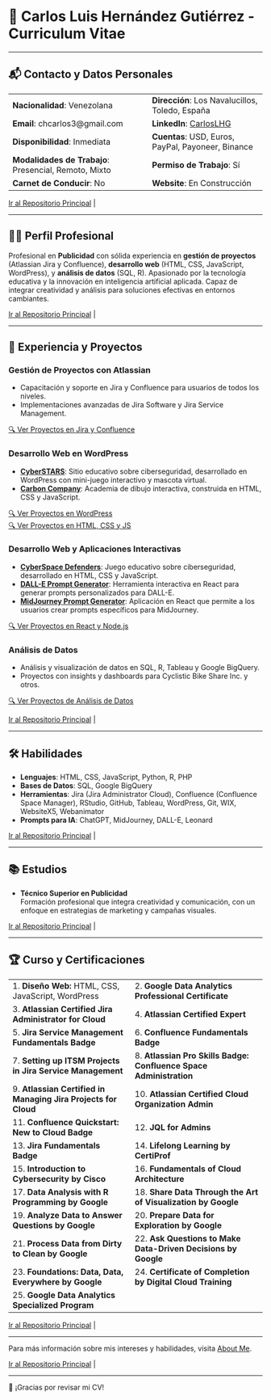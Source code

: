 # 📄 Carlos Luis Hernández Gutiérrez - Curriculum Vitae

---

## 📬 Contacto y Datos Personales

<table>
  <tr>
    <td><strong>Nacionalidad</strong>: Venezolana</td>
    <td><strong>Dirección</strong>: Los Navalucillos, Toledo, España</td>
  </tr>
  <tr>
    <td><strong>Email</strong>: chcarlos3@gmail.com</td>
    <td><strong>LinkedIn</strong>: <a href="https://www.linkedin.com/in/carloslhg">CarlosLHG</a></td>
  </tr>
  <tr>
    <td><strong>Disponibilidad</strong>: Inmediata</td>
    <td><strong>Cuentas</strong>: USD, Euros, PayPal, Payoneer, Binance</td>
  </tr>
  <tr>
    <td><strong>Modalidades de Trabajo</strong>: Presencial, Remoto, Mixto</td>
    <td><strong>Permiso de Trabajo</strong>: Sí</td>
  </tr>
  <tr>
    <td><strong>Carnet de Conducir</strong>: No</td>
    <td><strong>Website</strong>: En Construcción</td>
  </tr>
</table>

[Ir al Repositorio Principal](../../) |

---

## 🧑‍💼 Perfil Profesional

Profesional en **Publicidad** con sólida experiencia en **gestión de proyectos** (Atlassian Jira y Confluence), **desarrollo web** (HTML, CSS, JavaScript, WordPress), y **análisis de datos** (SQL, R). Apasionado por la tecnología educativa y la innovación en inteligencia artificial aplicada. Capaz de integrar creatividad y análisis para soluciones efectivas en entornos cambiantes.

[Ir al Repositorio Principal](../../) |

---

## 💼 Experiencia y Proyectos

### Gestión de Proyectos con Atlassian
- Capacitación y soporte en Jira y Confluence para usuarios de todos los niveles.
- Implementaciones avanzadas de Jira Software y Jira Service Management.

[🔍 Ver Proyectos en Jira y Confluence](../../Atlassian)

### Desarrollo Web en WordPress
- **[CyberSTARS](../../WordPress%20Development/Proyectos/CyberSTARS/)**: Sitio educativo sobre ciberseguridad, desarrollado en WordPress con mini-juego interactivo y mascota virtual.
- **[Carbon Company](../../HTML%20CSS%20&%20JS%20Projects/Proyectos/Carbon%20Company/)**: Academia de dibujo interactiva, construida en HTML, CSS y JavaScript.

[🔍 Ver Proyectos en WordPress](../../WordPress%20Development)  
[🔍 Ver Proyectos en HTML, CSS y JS](../../HTML%20CSS%20&%20JS%20Projects)

### Desarrollo Web y Aplicaciones Interactivas
- **[CyberSpace Defenders](../../HTML%20CSS%20&%20JS%20Projects/Proyectos/CyberSpace%20Defenders/)**: Juego educativo sobre ciberseguridad, desarrollado en HTML, CSS y JavaScript.
- **[DALL-E Prompt Generator](../../React%20&%20Node.js%20Projects/Proyectos/DALL-E%20Prompt%20Generator/)**: Herramienta interactiva en React para generar prompts personalizados para DALL-E.
- **[MidJourney Prompt Generator](../../React%20&%20Node.js%20Projects/Proyectos/MidJourney%20Prompt%20Generator/)**: Aplicación en React que permite a los usuarios crear prompts específicos para MidJourney.

[🔍 Ver Proyectos en React y Node.js](../../React%20&%20Node.js%20Projects)

### Análisis de Datos
- Análisis y visualización de datos en SQL, R, Tableau y Google BigQuery.
- Proyectos con insights y dashboards para Cyclistic Bike Share Inc. y otros.

[🔍 Ver Proyectos de Análisis de Datos](../../Data%20Analysis%20Projects)

[Ir al Repositorio Principal](../../) |

---

## 🛠️ Habilidades

- **Lenguajes**: HTML, CSS, JavaScript, Python, R, PHP
- **Bases de Datos**: SQL, Google BigQuery
- **Herramientas**: Jira (Jira Administrator Cloud), Confluence (Confluence Space Manager), RStudio, GitHub, Tableau, WordPress, Git, WIX, WebsiteX5, Webanimator
- **Prompts para IA**: ChatGPT, MidJourney, DALL-E, Leonard

[Ir al Repositorio Principal](../../) |

---

## 📚 Estudios

- **Técnico Superior en Publicidad**  
  Formación profesional que integra creatividad y comunicación, con un enfoque en estrategias de marketing y campañas visuales.

[Ir al Repositorio Principal](../../) |

---

## 🏆 Curso y Certificaciones

<table>
  <tr>
    <td>1. <strong>Diseño Web:</strong> HTML, CSS, JavaScript, WordPress</td>
    <td>2. <strong>Google Data Analytics Professional Certificate</strong></td>
  </tr>
  <tr>
    <td>3. <strong>Atlassian Certified Jira Administrator for Cloud</strong></td>
    <td>4. <strong>Atlassian Certified Expert</strong></td>
  </tr>
  <tr>
    <td>5. <strong>Jira Service Management Fundamentals Badge</strong></td>
    <td>6. <strong>Confluence Fundamentals Badge</strong></td>
  </tr>
  <tr>
    <td>7. <strong>Setting up ITSM Projects in Jira Service Management</strong></td>
    <td>8. <strong>Atlassian Pro Skills Badge: Confluence Space Administration</strong></td>
  </tr>
  <tr>
    <td>9. <strong>Atlassian Certified in Managing Jira Projects for Cloud</strong></td>
    <td>10. <strong>Atlassian Certified Cloud Organization Admin</strong></td>
  </tr>
  <tr>
    <td>11. <strong>Confluence Quickstart: New to Cloud Badge</strong></td>
    <td>12. <strong>JQL for Admins</strong></td>
  </tr>
  <tr>
    <td>13. <strong>Jira Fundamentals Badge</strong></td>
    <td>14. <strong>Lifelong Learning by CertiProf</strong></td>
  </tr>
  <tr>
    <td>15. <strong>Introduction to Cybersecurity by Cisco</strong></td>
    <td>16. <strong>Fundamentals of Cloud Architecture</strong></td>
  </tr>
  <tr>
    <td>17. <strong>Data Analysis with R Programming by Google</strong></td>
    <td>18. <strong>Share Data Through the Art of Visualization by Google</strong></td>
  </tr>
  <tr>
    <td>19. <strong>Analyze Data to Answer Questions by Google</strong></td>
    <td>20. <strong>Prepare Data for Exploration by Google</strong></td>
  </tr>
  <tr>
    <td>21. <strong>Process Data from Dirty to Clean by Google</strong></td>
    <td>22. <strong>Ask Questions to Make Data-Driven Decisions by Google</strong></td>
  </tr>
  <tr>
    <td>23. <strong>Foundations: Data, Data, Everywhere by Google</strong></td>
    <td>24. <strong>Certificate of Completion by Digital Cloud Training</strong></td>
  </tr>
  <tr>
    <td>25. <strong>Google Data Analytics Specialized Program</strong></td>
    <td></td>
  </tr>
</table>

[Ir al Repositorio Principal](../../) |

---

Para más información sobre mis intereses y habilidades, visita [About Me](../).

[Ir al Repositorio Principal](../../) |

---

🙏 ¡Gracias por revisar mi CV!
